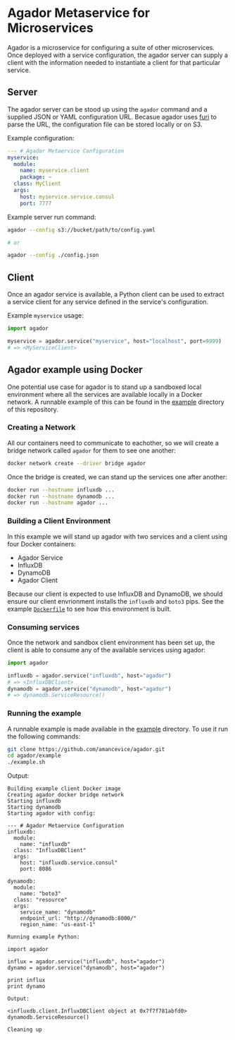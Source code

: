 # Agador Metaservice for Microservices

Agador is a microservice for configuring a suite of other microservices. Once deployed with a service configuration, the agador server can supply a client with the information needed to instantiate a client for that particular service.


## Server

The agador server can be stood up using the `agador` command and a supplied JSON or YAML configuration URL. Becasue agador uses [furi](https://github.com/amancevice/furi) to parse the URL, the configuration file can be stored locally or on S3.

Example configuration:

```yaml
--- # Agador Metaervice Configuration
myservice:
  module:
    name: myservice.client
    package: ~
  class: MyClient
  args:
    host: myservice.service.consul
    port: 7777
```

Example server run command:

```bash
agador --config s3://bucket/path/to/config.yaml

# or

agador --config ./config.json
```


## Client

Once an agador service is available, a Python client can be used to extract a service client for any service defined in the service's configuration.

Example `myservice` usage:

```python
import agador

myservice = agador.service("myservice", host="localhost", port=9999)
# => <MyServiceClient>
```


## Agador example using Docker

One potential use case for agador is to stand up a sandboxed local environment where all the services are available locally in a Docker network. A runnable example of this can be found in the [example](./example) directory of this repository.


### Creating a Network

All our containers need to communicate to eachother, so we will create a bridge network called `agador` for them to see one another:

```bash
docker network create --driver bridge agador
```

Once the bridge is created, we can stand up the services one after another:

```bash
docker run --hostname influxdb ...
docker run --hostname dynamodb ...
docker run --hostname agador ...
```


### Building a Client Environment

In this example we will stand up agador with two services and a client using four Docker containers:
* Agador Service
* InfluxDB
* DynamoDB
* Agador Client

Because our client is expected to use InfluxDB and DynamoDB, we should ensure our client envrionment installs the `influxdb` and `boto3` pips. See the example [`Dockerfile`](./example/Dockerfile) to see how this environment is built.


### Consuming services

Once the network and sandbox client environment has been set up, the client is able to consume any of the available services using agador:

```python
import agador

influxdb = agador.service("influxdb", host="agador")
# => <InfluxDBClient>
dynamodb = agador.service("dynamodb", host="agador")
# => dynamodb.ServiceResource()
```


### Running the example

A runnable example is made available in the [example](./example) directory. To use it run the following commands:

```bash
git clone https://github.com/amancevice/agador.git
cd agador/example
./example.sh
```

Output:

```
Building example client Docker image
Creating agador docker bridge network
Starting influxdb
Starting dynamodb
Starting agador with config:

--- # Agador Metaervice Configuration
influxdb:
  module:
    name: "influxdb"
  class: "InfluxDBClient"
  args:
    host: "influxdb.service.consul"
    port: 8086

dynamodb:
  module:
    name: "boto3"
  class: "resource"
  args:
    service_name: "dynamodb"
    endpoint_url: "http://dynamodb:8000/"
    region_name: "us-east-1"

Running example Python:

import agador

influx = agador.service("influxdb", host="agador")
dynamo = agador.service("dynamodb", host="agador")

print influx
print dynamo

Output:

<influxdb.client.InfluxDBClient object at 0x7f7f781abfd0>
dynamodb.ServiceResource()

Cleaning up
```
